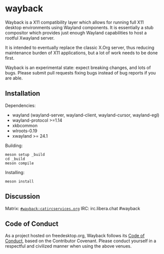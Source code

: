 # wayback

Wayback is a X11 compatibility layer which allows for running full X11
desktop environments using Wayland components.  It is essentially
a stub compositor which provides just enough Wayland capabilities to host
a rootful Xwayland server.

It is intended to eventually replace the classic X.Org server, thus reducing
maintenance burden of X11 applications, but a lot of work needs to be done first.

Wayback is an experimental state: expect breaking changes, and lots of
bugs.  Please submit pull requests fixing bugs instead of bug reports
if you are able.

## Installation

Dependencies:
- wayland (wayland-server, wayland-client, wayland-cursor, wayland-egl)
- wayland-protocol >=1.14
- xkbcommon
- wlroots-0.19
- xwayland >= 24.1

Building:
```
meson setup _build
cd _build
meson compile
```

Installing:
```
meson install
```

## Discussion

Matrix: [`#wayback:catircservices.org`](https://matrix.to/#/#wayback:catircservices.org)
IRC: irc.libera.chat #wayback

## Code of Conduct

As a project hosted on freedesktop.org, Wayback follows its [Code of Conduct][fdo-coc],
based on the Contributor Covenant. Please conduct yourself in a respectful
and civilized manner when using the above venues.

[fdo-coc]: https://www.freedesktop.org/wiki/CodeOfConduct
